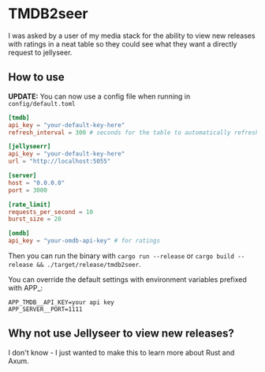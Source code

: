 # TMDB2seer
I was asked by a user of my media stack for the ability to view new releases with ratings in a neat table so they could see what they want a directly request to jellyseer.

## How to use
**UPDATE:**
You can now use a config file when running in `config/default.toml`
```toml
[tmdb]
api_key = "your-default-key-here"
refresh_interval = 300 # seconds for the table to automatically refresh

[jellyseerr]
api_key = "your-default-key-here"
url = "http://localhost:5055"

[server]
host = "0.0.0.0"
port = 3000

[rate_limit]
requests_per_second = 10
burst_size = 20

[omdb]
api_key = "your-omdb-api-key" # for ratings
```

Then you can run the binary with `cargo run --release` or `cargo build --release && ./target/release/tmdb2seer`.

You can override the default settings with environment variables prefixed with APP_:
```
APP_TMDB__API_KEY=your api key
APP_SERVER__PORT=1111
```
## Why not use Jellyseer to view new releases?
I don't know - I just wanted to make this to learn more about Rust and Axum.
